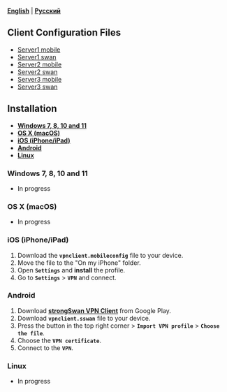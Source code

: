 [**English**](README.md) | [**Русский**](README-ru.md)

## Client Configuration Files 

- [Server1 mobile](/client-conf/vpnclient1.mobileconfig)
- [Server1 swan](/client-conf/vpnclient1.sswan)
- [Server2 mobile](/client-conf/vpnclient2.mobileconfig)
- [Server2 swan](/client-conf/vpnclient2.sswan)
- [Server3 mobile](/client-conf/vpnclient3.mobileconfig)
- [Server3 swan](/client-conf/vpnclient3.sswan)

## Installation

* [**Windows 7, 8, 10 and 11**](#windows-7-8-10-and-11)
* [**OS X (macOS)**](#os-x-macos)
* [**iOS (iPhone/iPad)**](#ios-iphoneipad)
* [**Android**](#android)
* [**Linux**](#linux)

### Windows 7, 8, 10 and 11
- In progress

### OS X (macOS)
- In progress 

### iOS (iPhone/iPad)
1. Download the **``vpnclient.mobileconfig``** file to your device.
2. Move the file to the "On my iPhone" folder.
3. Open **``Settings``** and **install** the profile.
4. Go to **``Settings``** > **``VPN``** and connect.

### Android
1. Download [**strongSwan VPN Client**](https://play.google.com/store/apps/details?id=org.strongswan.android) from Google Play.
2. Download **``vpnclient.sswan``** file to your device.
3. Press the button in the top right corner > **``Import VPN profile``** > **``Choose the file``**.
4. Choose the **``VPN certificate``**. 
5. Connect to the **``VPN``**.

### Linux
- In progress 